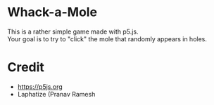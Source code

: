 # Whack-a-Mole
This is a rather simple game made with p5.js. <br>
Your goal is to try to "click" the mole that randomly appears in holes.<br>


# Credit
- https://p5js.org 
- Laphatize (Pranav Ramesh
